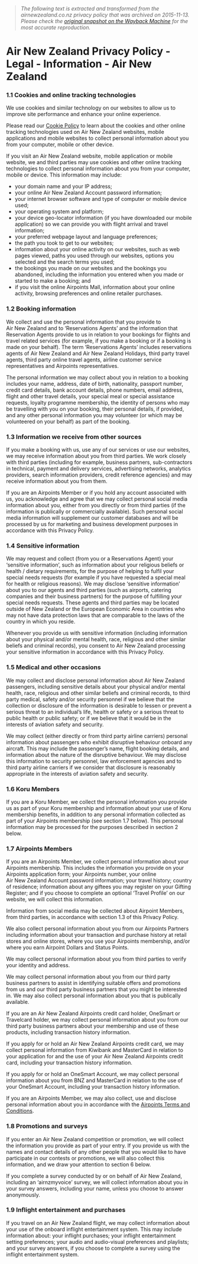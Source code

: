 > *The following text is extracted and transformed from the airnewzealand.co.nz privacy policy that was archived on 2015-11-13. Please check the [original snapshot on the Wayback Machine](https://web.archive.org/web/20151113123100id_/http%3A//www.airnewzealand.co.nz/privacy-policy) for the most accurate reproduction.*

# Air New Zealand Privacy Policy - Legal - Information - Air New Zealand

### 1.1 Cookies and online tracking technologies

We use cookies and similar technology on our websites to allow us to improve site performance and enhance your online experience. 

Please read our [Cookie Policy](https://web.archive.org/cookie-policy) to learn about the cookies and other online tracking technologies used on Air New Zealand websites, mobile applications and mobile websites to collect personal information about you from your computer, mobile or other device.

If you visit an Air New Zealand website, mobile application or mobile website, we and third parties may use cookies and other online tracking technologies to collect personal information about you from your computer, mobile or device. This information may include:

  * your domain name and your IP address;
  * your online Air New Zealand Account password information;
  * your internet browser software and type of computer or mobile device used;
  * your operating system and platform;
  * your device geo-locator information (if you have downloaded our mobile application) so we can provide you with flight arrival and travel information;
  * your preferred webpage layout and language preferences;
  * the path you took to get to our websites;
  * information about your online activity on our websites, such as web pages viewed, paths you used through our websites, options you selected and the search terms you used;
  * the bookings you made on our websites and the bookings you abandoned, including the information you entered when you made or started to make a booking; and
  * if you visit the online Airpoints Mall, information about your online activity, browsing preferences and online retailer purchases.



### 1.2 Booking information 

We collect and use the personal information that you provide to Air New Zealand and to ‘Reservations Agents’ and the information that Reservation Agents provide to us in relation to your bookings for flights and travel related services (for example, if you make a booking or if a booking is made on your behalf). The term ‘Reservations Agents’ includes reservations agents of Air New Zealand and Air New Zealand Holidays, third party travel agents, third party online travel agents, airline customer service representatives and Airpoints representatives.

The personal information we may collect about you in relation to a booking includes your name, address, date of birth, nationality, passport number, credit card details, bank account details, phone numbers, email address, flight and other travel details, your special meal or special assistance requests, loyalty programme membership, the identity of persons who may be travelling with you on your booking, their personal details, if provided, and any other personal information you may volunteer (or which may be volunteered on your behalf) as part of the booking.

### 1.3 Information we receive from other sources

If you make a booking with us, use any of our services or use our websites, we may receive information about you from third parties. We work closely with third parties (including for example, business partners, sub-contractors in technical, payment and delivery services, advertising networks, analytics providers, search information providers, credit reference agencies) and may receive information about you from them.

If you are an Airpoints Member or if you hold any account associated with us, you acknowledge and agree that we may collect personal social media information about you, either from you directly or from third parties (if the information is publically or commercially available). Such personal social media information will supplement our customer databases and will be processed by us for marketing and business development purposes in accordance with this Privacy Policy.

### 1.4 Sensitive information

We may request and collect (from you or a Reservations Agent) your ‘sensitive information’, such as information about your religious beliefs or health / dietary requirements, for the purpose of helping to fulfil your special needs requests (for example if you have requested a special meal for health or religious reasons). We may disclose ‘sensitive information’ about you to our agents and third parties (such as airports, catering companies and their business partners) for the purpose of fulfilling your special needs requests. These agents and third parties may be located outside of New Zealand or the European Economic Area in countries who may not have data protection laws that are comparable to the laws of the country in which you reside.

Whenever you provide us with sensitive information (including information about your physical and/or mental health, race, religious and other similar beliefs and criminal records), you consent to Air New Zealand processing your sensitive information in accordance with this Privacy Policy.

### 1.5 Medical and other occasions

We may collect and disclose personal information about Air New Zealand passengers, including sensitive details about your physical and/or mental health, race, religious and other similar beliefs and criminal records, to third party medical, safety and/or security personnel if we believe that the collection or disclosure of the information is desirable to lessen or prevent a serious threat to an individual’s life, health or safety or a serious threat to public health or public safety; or if we believe that it would be in the interests of aviation safety and security.

We may collect (either directly or from third party airline carriers) personal information about passengers who exhibit disruptive behaviour onboard any aircraft. This may include the passenger’s name, flight booking details, and information about the nature of the disruptive behaviour. We may disclose this information to security personnel, law enforcement agencies and to third party airline carriers if we consider that disclosure is reasonably appropriate in the interests of aviation safety and security.

### 1.6 Koru Members

If you are a Koru Member, we collect the personal information you provide us as part of your Koru membership and information about your use of Koru membership benefits, in addition to any personal information collected as part of your Airpoints membership (see section 1.7 below). This personal information may be processed for the purposes described in section 2 below.

### 1.7 Airpoints Members

If you are an Airpoints Member, we collect personal information about your Airpoints membership. This includes the information you provide on your Airpoints application form; your Airpoints number, your online Air New Zealand Account password information; your travel history; country of residence; information about any giftees you may register on your Gifting Register; and if you choose to complete an optional ‘Travel Profile’ on our website, we will collect this information.

Information from social media may be collected about Airpoint Members, from third parties, in accordance with section 1.3 of this Privacy Policy.

We also collect personal information about you from our Airpoints Partners including information about your transaction and purchase history at retail stores and online stores, where you use your Airpoints membership, and/or where you earn Airpoint Dollars and Status Points.

We may collect personal information about you from third parties to verify your identity and address.

We may collect personal information about you from our third party business partners to assist in identifying suitable offers and promotions from us and our third party business partners that you might be interested in. We may also collect personal information about you that is publically available.

If you are an Air New Zealand Airpoints credit card holder, OneSmart or Travelcard holder, we may collect personal information about you from our third party business partners about your membership and use of these products, including transaction history information.

If you apply for or hold an Air New Zealand Airpoints credit card, we may collect personal information from Kiwibank and MasterCard in relation to your application for and the use of your Air New Zealand Airpoints credit card, including your transaction history information.

If you apply for or hold an OneSmart Account, we may collect personal information about you from BNZ and MasterCard in relation to the use of your OneSmart Account, including your transaction history information.

If you are an Airpoints Member, we may also collect, use and disclose personal information about you in accordance with the [Airpoints Terms and Conditions](https://web.archive.org/airpoints-terms-and-conditions).

### 1.8 Promotions and surveys

If you enter an Air New Zealand competition or promotion, we will collect the information you provide as part of your entry. If you provide us with the names and contact details of any other people that you would like to have participate in our contests or promotions, we will also collect this information, and we draw your attention to section 6 below.

If you complete a survey conducted by or on behalf of Air New Zealand, including an ‘airnzmyvoice’ survey, we will collect information about you in your survey answers, including your name, unless you choose to answer anonymously.

### 1.9 Inflight entertainment and purchases

If you travel on an Air New Zealand flight, we may collect information about your use of the onboard inflight entertainment system. This may include information about: your inflight purchases; your inflight entertainment setting preferences; your audio and audio-visual preferences and playlists; and your survey answers, if you choose to complete a survey using the inflight entertainment system.
